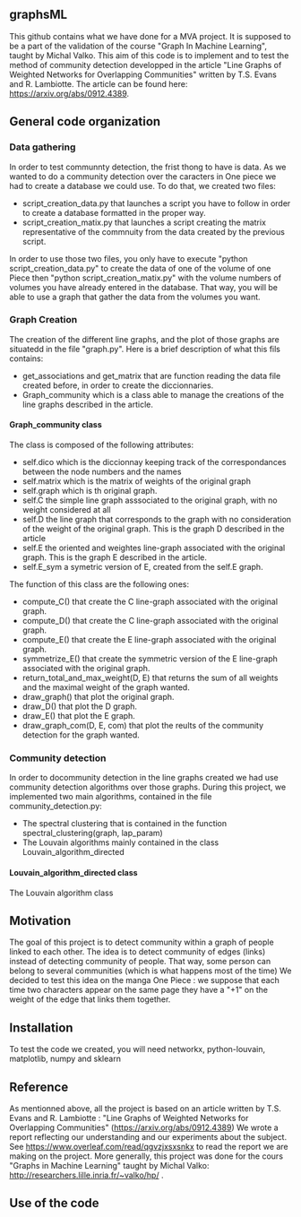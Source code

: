## graphsML

This github contains what we have done for a MVA project. It is supposed to be a part of the validation of the course "Graph In Machine Learning", taught by Michal Valko.
This aim of this code is to implement and to test the method of community detection developped in the article "Line Graphs of Weighted Networks for Overlapping Communities" written by T.S. Evans and R. Lambiotte. The article can be found here: https://arxiv.org/abs/0912.4389.

## General code organization

### Data gathering

In order to test communnty detection, the frist thong to have is data.
As we wanted to do a community detection over the caracters in One piece we had to create a database we could use. To do that, we created two files:
- script_creation_data.py that launches a script you have to follow in order to create a database formatted in the proper way.
- script_creation_matix.py that launches a script creating the matrix representative of the commnuity from the data created by the previous script.

In order to use those two files, you only have to execute
  "python script_creation_data.py"
to create the data of one of the volume of one Piece
then
  "python script_creation_matix.py"
with the volume numbers of volumes you have already entered in the database.
That way, you will be able to use a graph that gather the data from the volumes you want.

### Graph Creation

The creation of the different line graphs, and the plot of those graphs are situatedd in the file
"graph.py".
Here is a brief description of what this fils contains:
- get_associations and get_matrix that are function reading the data file created before, in order to create the diccionnaries.
- Graph_community which is a class able to manage the creations of the line graphs described in the article.

#### Graph_community class

The class is composed of the following attributes:
- self.dico which is the diccionnay keeping track of the correspondances between the node numbers and the names
- self.matrix which is the matrix of weights of the original graph
- self.graph which is th original graph.
- self.C the simple line graph asssociated to the original graph, with no weight considered at all
- self.D the line graph that corresponds to the graph with no consideration of the weight of the original graph. This is the graph D described in the article
- self.E the oriented and weightes line-graph associated with the original graph. This is the graph E described in the article.
- self.E_sym a symetric version of E, created from the self.E graph.

The function of this class are the following ones:
- compute_C() that create the C line-graph associated with the original graph.
- compute_D() that create the C line-graph associated with the original graph.
- compute_E() that create the E line-graph associated with the original graph.
- symmetrize_E() that create the symmetric version of the E line-graph associated with the original graph.
- return_total_and_max_weight(D, E) that returns the sum of all weights and the maximal weight of the graph wanted.
- draw_graph() that plot the original graph.
- draw_D() that plot the D graph.
- draw_E() that plot the E graph.
- draw_graph_com(D, E, com) that plot the reults of the community detection for the graph wanted.


### Community detection

In order to docommunity detection in the line graphs created we had use community detection algorithms over those graphs. During this project, we implemented two main algorithms, contained in the file community_detection.py:
- The spectral clustering that is contained in the function spectral_clustering(graph, lap_param)
- The Louvain algorithms mainly contained in the class Louvain_algorithm_directed

#### Louvain_algorithm_directed class

The Louvain algorithm class

## Motivation

The goal of this project is to detect community within a graph of people linked to each other. The idea is to detect community of edges (links) instead of detecting community of people. That way, some person can belong to several communities (which is what happens most of the time)
We decided to test this idea on the manga One Piece : we suppose that each time two characters appear on the same page they have a "+1" on the weight of the edge that links them together.

## Installation

To test the code we created, you will need networkx, python-louvain, matplotlib, numpy and sklearn

## Reference

As mentionned above, all the project is based on an article written by T.S. Evans and R. Lambiotte : "Line Graphs of Weighted Networks for Overlapping Communities" (https://arxiv.org/abs/0912.4389)
We wrote a report reflecting our understanding and our experiments about the subject. See https://www.overleaf.com/read/qgvzjxsxsnkx to read the report we are making on the project.
More generally, this project was done for the cours "Graphs in Machine Learning" taught by Michal Valko:
http://researchers.lille.inria.fr/~valko/hp/ .

## Use of the code
